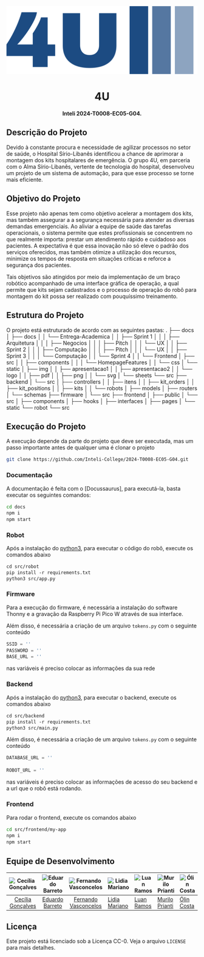 <!-- Critérios -->
<!-- - [Crítico] Apresenta a estrutura do projeto (como as demais pastas estão organizadas)? -->
<!-- - [Crítico] Apresenta instruções claras de como executar o projeto e a documentação? -->
<!-- - Apresenta o objetivo do projeto? -->
<!-- - Apresenta os integrantes da equipe de desenvolvimento? -->
<!-- - Apresenta o link do Linkdin ou Github dos integrantes da equipe? -->
<!-- - Apresenta a licença Inteli do projeto (CC-0)? -->
<!-- - Apresenta os dados dos integrantes da equipe, o nome da equipe e o nome do Inteli na seção de licensa do projeto? -->
<!-- - Possui um link para o Github Pages onde a documentação pode ser localizada? -->

<p align="center">
    <img src="docs/static/img/logo/png/logo-no-background.png" alt="4U"/>
</p>
<h1 align="center">4U</h1>
<p align="center"><b>Inteli 2024-T0008-EC05-G04.</b></p>

## Descrição do Projeto

Devido à constante procura e necessidade de agilizar processos no setor de saúde, o Hospital Sírio-Libanês identificou a chance de aprimorar a montagem dos kits hospitalares de emergência. O grupo 4U, em parceria com o Alma Sírio-Libanês, vertente de tecnologia do hospital, desenvolveu um projeto de um sistema de automação, para que esse processo se torne mais eficiente.

## Objetivo do Projeto

Esse projeto não apenas tem como objetivo acelerar a montagem dos kits, mas também assegurar a a segurança necessária para atender as diversas demandas emergenciais. Ao aliviar a equipe de saúde das tarefas operacionais, o sistema permite que estes profissionais se concentrem no que realmente importa: prestar um atendimento rápido e cuidadoso aos pacientes. A expectativa é que essa inovação não só eleve o padrão dos serviços oferecidos, mas também otimize a utilização dos recursos, minimize os tempos de resposta em situações críticas e reforce a segurança dos pacientes. 

Tais objetivos são atingidos por meio da implementação de um braço robótico acompanhado de uma interface gráfica de operação, a qual permite que kits sejam cadastrados e o processo de operação do robô para montagem do kit possa ser realizado com pouquíssimo treinamento.

## Estrutura do Projeto

O projeto está estruturado de acordo com as seguintes pastas:
.
├── docs
│   ├── docs
│   │   └── Entrega-Academica
│   │       ├── Sprint 1
│   │       │   ├── Arquitetura
│   │       │   ├── Negocios
│   │       │   ├── Pitch
│   │       │   └── UX
│   │       ├── Sprint 2
│   │       │   ├── Computação
│   │       │   ├── Pitch
│   │       │   └── UX
│   │       ├── Sprint 3
│   │       │   └── Computação
│   │       └── Sprint 4
│   │           └── Frontend
│   ├── src
│   │   ├── components
│   │   │   └── HomepageFeatures
│   │   └── css
│   └── static
│       ├── img
│       │   ├── apresentacao1
│       │   ├── apresentacao2
│       │   └── logo
│       │       ├── pdf
│       │       ├── png
│       │       └── svg
│       └── sheets
└── src
    ├── backend
    │   └── src
    │       ├── controllers
    │       │   ├── itens
    │       │   ├── kit_orders
    │       │   ├── kit_positions
    │       │   ├── kits
    │       │   └── robots
    │       ├── models
    │       ├── routers
    │       └── schemas
    ├── firmware
    │   └── src
    ├── frontend
    │   ├── public
    │   └── src
    │       ├── components
    │       ├── hooks
    │       ├── interfaces
    │       ├── pages
    │       └── static
    └── robot
        └── src

## Execução do Projeto

A execução depende da parte do projeto que deve ser executada, mas um passo importante antes de qualquer uma é clonar o projeto

```sh
git clone https://github.com/Inteli-College/2024-T0008-EC05-G04.git
```

### Documentação

A documentação é feita com o [Docussaurus], para executá-la, basta executar os seguintes comandos:

```sh
cd docs
npm i
npm start
```

### Robot

Após a instalação do [python3](https://www.python.org/), para executar o código do robô, execute os comandos abaixo

```
cd src/robot
pip install -r requirements.txt
python3 src/app.py
```

### Firmware

Para a execução do firmware, é necessária a instalação do software Thonny e a gravação da Raspberry Pi Pico W através de sua interface.

Além disso, é necessária a criação de um arquivo `tokens.py` com o seguinte conteúdo

```py
SSID = ''
PASSWORD = ''
BASE_URL = ''
```

nas variáveis é preciso colocar as informações da sua rede

### Backend

Após a instalação do [python3](https://www.python.org/), para executar o backend, execute os comandos abaixo

```
cd src/backend
pip install -r requirements.txt
python3 src/main.py
```

Além disso, é necessária a criação de um arquivo `tokens.py` com o seguinte conteúdo

```py
DATABASE_URL = ''

ROBOT_URL = '' 
```

nas variáveis é preciso colocar as informações de acesso do seu backend e a url que o robô está rodando.

### Frontend

Para rodar o frontend, execute os comandos abaixo

```sh
cd src/frontend/my-app
npm i
npm start
```

## Equipe de Desenvolvimento

| ![Cecília Gonçalves](https://media.licdn.com/dms/image/D4E03AQHFDADl2nqTcA/profile-displayphoto-shrink_400_400/0/1680660675815?e=1715817600&v=beta&t=BFo5ZLvGmbYiAuvyB4BM-VPZ-AZNbZuFUXstYD2TbEo) | ![Eduardo Barreto](https://media.licdn.com/dms/image/D4D03AQHcmdXszbRiEA/profile-displayphoto-shrink_400_400/0/1674764017034?e=1715817600&v=beta&t=yEZlT7csCzV9X5hPPXbEMFqodOQdWPqENCtDb4j9KXQ) | ![Fernando Vasconcelos](https://media.licdn.com/dms/image/D4D03AQG_T8Nvtk_lNg/profile-displayphoto-shrink_400_400/0/1677155884081?e=1715817600&v=beta&t=jeDWU5tQBxQTaGhNIdBPU6Bggcj_Tft4LcbllaIcN4c) | ![Lidia Mariano](https://media.licdn.com/dms/image/D4D03AQG56mwRJ4G55g/profile-displayphoto-shrink_400_400/0/1675023865459?e=1715817600&v=beta&t=A8-s9zf8_CMeBnfyaOvnKUlDTuGIjnsBKYFkEa2FE84) | ![Luan Ramos](https://media.licdn.com/dms/image/D4D03AQF5k4FEfaI4mg/profile-displayphoto-shrink_400_400/0/1698150342373?e=1715817600&v=beta&t=B498NfoBN5UtE0gVYnZ6a9CMnkhLvvvjaugz0V2n2us) | ![Murilo Prianti](https://media.licdn.com/dms/image/D4D35AQG6W_7TsJCfoQ/profile-framedphoto-shrink_400_400/0/1655926445979?e=1711051200&v=beta&t=DtVZslhMKVngcGdEoaossz4GnvXq8cZiQDrwi2mGIgY) | ![Ólin Costa](https://media.licdn.com/dms/image/D4D03AQHMcFlvJWMv_Q/profile-displayphoto-shrink_400_400/0/1707441102331?e=1715817600&v=beta&t=BrXbtUAef7Uf0tw-Q4n2QY8lAeyA6r1sKx0hanrs0KA) |
| :-----------------------------------------------------------------------------------------------------------------------------------------------------------------------------------------------: | :---------------------------------------------------------------------------------------------------------------------------------------------------------------------------------------------: | :--------------------------------------------------------------------------------------------------------------------------------------------------------------------------------------------------: | --------------------------------------------------------------------------------------------------------------------------------------------------------------------------------------------- | ------------------------------------------------------------------------------------------------------------------------------------------------------------------------------------------ | --------------------------------------------------------------------------------------------------------------------------------------------------------------------------------------------- | ------------------------------------------------------------------------------------------------------------------------------------------------------------------------------------------ |
|                                                  [Cecília Gonçalves](https://www.linkedin.com/in/cec%C3%ADlia-alonso-gon%C3%A7alves-3aa4bb271/)                                                   |                                                                 [Eduardo Barreto](https://www.linkedin.com/in/eduardosbarreto/)                                                                 |                                                      [Fernando Vasconcelos](https://www.linkedin.com/in/fernando-antonio-s-c-de-vasconcellos/)                                                       | [Lidia Mariano](https://www.linkedin.com/in/lidiamariano/)                                                                                                                                    | [Luan Ramos](https://www.linkedin.com/in/luan-ramos-de-mello-253b28268/)                                                                                                                   | [Murilo Prianti](https://www.linkedin.com/in/murilo-prianti-0073111a1/)                                                                                                                       | [Ólin Costa](https://www.linkedin.com/in/%C3%B3lin-medeiros-costa-b0a1b426a/)                                                                                                              |

## Licença

Este projeto está licenciado sob a Licença CC-0. Veja o arquivo `LICENSE` para mais detalhes.

